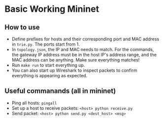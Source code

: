 # Basic Working Mininet

## How to use
- Define prefixes for hosts and their corresponding port and MAC address in `trie.py`. The ports start from 1.
- In `topology.json`, the IP and MAC needs to match. For the commands, the gateway IP address must be in the host IP's address range, and the MAC address can be anything. Make sure everything matches!
- Run `make run` to start everything up.
- You can also start up Wireshark to inspect packets to confirm everything is appearing as expected.

## Useful commanands (all in mininet)
- Ping all hosts: `pingall`
- Set up a host to receive packets: `<host> python receive.py`
- Send packet: `<host> python send.py <dest_host> <msg>`
